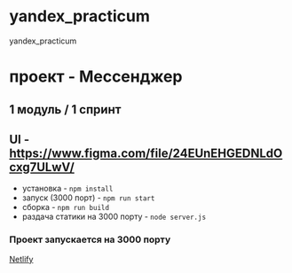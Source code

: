 

# yandex_practicum

yandex_practicum


# проект - Мессенджер

## 1 модуль / 1 спринт

## UI - https://www.figma.com/file/24EUnEHGEDNLdOcxg7ULwV/


  - установка - `npm install`
  - запуск (3000 порт) - `npm run start`
  - сборка - `npm run build`
  - раздача статики на 3000 порту - `node server.js`


### Проект запускается на 3000 порту

[Netlify](https://silver-meerkat-e9b2f5.netlify.app/)